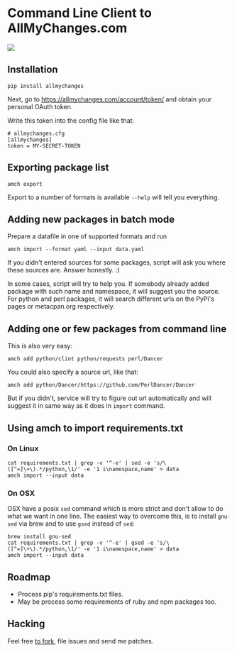 Command Line Client to AllMyChanges.com
=======================================

[![](https://allmychanges.com/p/python/allmychanges/badge/)](https://allmychanges.com/p/python/allmychanges/)

Installation
------------

    pip install allmychanges

Next, go to <https://allmychanges.com/account/token/> and obtain
your personal OAuth token.

Write this token into the config file like that:

    # allmychanges.cfg
    [allmychanges]
    token = MY-SECRET-TOKEN

Exporting package list
----------------------

    amch export

Export to a number of formats is available `--help` will tell you everything.


Adding new packages in batch mode
---------------------------------

Prepare a datafile in one of supported formats and run

    amch import --format yaml --input data.yaml

If you didn't entered sources for some packages, script
will ask you where these sources are. Answer honestly. :)

In some cases, script will try to help you. If somebody
already added package with such name and namespace, it will
suggest you the source. For python and perl packages, it will
search different urls on the PyPi's pages or metacpan.org
respectively.


Adding one or few packages from command line
--------------------------------------------

This is also very easy:

    amch add python/clint python/requests perl/Dancer

You could also specify a source url, like that:

    amch add python/Dancer/https://github.com/PerlDancer/Dancer

But if you didn't, service will try to figure out url automatically
and will suggest it in same way as it does in `import` command.

Using amch to import requirements.txt
-------------------------------------

### On Linux
    cat requirements.txt | grep -v '^-e' | sed -e 's/\([^=]\+\).*/python,\1/' -e '1 i\namespace,name' > data
    amch import --input data

### On OSX

OSX have a posix `sed` command which is more strict and don't allow to do what we want in one line. The easiest way to overcome this, is to install `gnu-sed` via brew and to use `gsed` instead of `sed`: 

    brew install gnu-sed
    cat requirements.txt | grep -v '^-e' | gsed -e 's/\([^=]\+\).*/python,\1/' -e '1 i\namespace,name' > data
    amch import --input data

Roadmap
-------

* Process pip's requirements.txt files.
* May be process some requirements of ruby and npm packages too.

Hacking
-------

Feel free [to fork](https://github.com/svetlyak40wt/allmychanges), file issues and send me patches.
